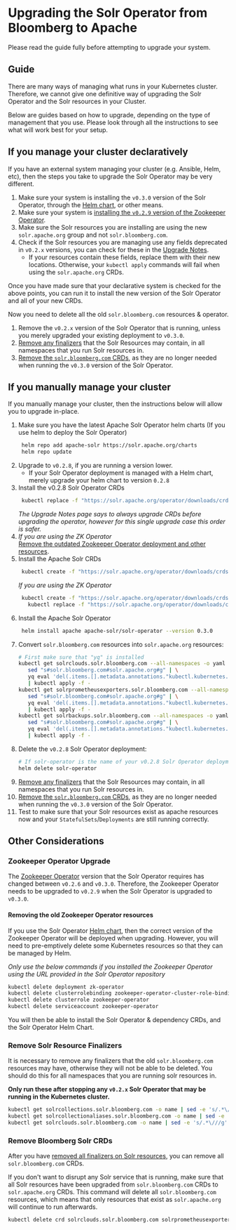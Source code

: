 # Upgrading the Solr Operator from Bloomberg to Apache

Please read the guide fully before attempting to upgrade your system.

## Guide

There are many ways of managing what runs in your Kubernetes cluster.
Therefore, we cannot give one definitive way of upgrading the Solr Operator and the Solr resources in your Cluster.

Below are guides based on how to upgrade, depending on the type of management that you use.
Please look through all the instructions to see what will work best for your setup.

## If you manage your cluster declaratively

If you have an external system managing your cluster (e.g. Ansible, Helm, etc), then the steps you take to upgrade the Solr Operator may be very different.

1. Make sure your system is installing the `v0.3.0` version of the Solr Operator, through the [Helm chart](https://artifacthub.io/packages/helm/apache-solr/solr-operator), or other means.
1. Make sure your system is [installing the `v0.2.9` version of the Zookeeper Operator](#zookeeper-operator-upgrade).
1. Make sure the Solr resources you are installing are using the new `solr.apache.org` group and not `solr.bloomberg.com`.
1. Check if the Solr resources you are managing use any fields deprecated in `v0.2.x` versions, you can check for these in the [Upgrade Notes](upgrade-notes.md#upgrade-warnings-and-notes).
    - If your resources contain these fields, replace them with their new locations.
    Otherwise, your `kubectl apply` commands will fail when using the `solr.apache.org` CRDs.

Once you have made sure that your declarative system is checked for the above points, you can run it to install the new version of the Solr Operator and all of your new CRDs.

Now you need to delete all the old `solr.bloomberg.com` resources & operator.

1. Remove the `v0.2.x` version of the Solr Operator that is running, unless you merely upgraded your existing deployment to `v0.3.0`.
1. [Remove any finalizers](#remove-solr-resource-finalizers) that the Solr Resources may contain, in all namespaces that you run Solr resources in.
1. [Remove the `solr.bloomberg.com` CRDs](#remove-bloomberg-solr-crds), as they are no longer needed when running the `v0.3.0` version of the Solr Operator.

## If you manually manage your cluster

If you manually manage your cluster, then the instructions below will allow you to upgrade in-place.

1. Make sure you have the latest Apache Solr Operator helm charts (If you use helm to deploy the Solr Operator)
   ```bash
    helm repo add apache-solr https://solr.apache.org/charts
    helm repo update
    ```
1. Upgrade to `v0.2.8`, if you are running a version lower.
   - If your Solr Operator deployment is managed with a Helm chart, merely upgrade your helm chart to version `0.2.8`
1. Install the v0.2.8 Solr Operator CRDs
   ```bash
    kubectl replace -f "https://solr.apache.org/operator/downloads/crds/v0.2.8/all.yaml"
    ```
   _The Upgrade Notes page says to always upgrade CRDs before upgrading the operator, however for this single upgrade case this order is safer._
1. _If you are using the ZK Operator_  
   [Remove the outdated Zookeeper Operator deployment and other resources](#removing-the-old-zookeeper-operator-resources).
1. Install the Apache Solr CRDs
   ```bash
    kubectl create -f "https://solr.apache.org/operator/downloads/crds/v0.3.0/all.yaml"
    ```
   _If you are using the ZK Operator_
   ```bash
    kubectl create -f "https://solr.apache.org/operator/downloads/crds/v0.3.0/all-with-dependencies.yaml" || \
      kubectl replace -f "https://solr.apache.org/operator/downloads/crds/v0.3.0/all-with-dependencies.yaml"
    ```
1. Install the Apache Solr Operator
   ```bash
    helm install apache apache-solr/solr-operator --version 0.3.0
    ```
1. Convert `solr.bloomberg.com` resources into `solr.apache.org` resources:
   ```bash
   # First make sure that "yq" is installed
   kubectl get solrclouds.solr.bloomberg.com --all-namespaces -o yaml | \
      sed "s#solr.bloomberg.com#solr.apache.org#g" | \
      yq eval 'del(.items.[].metadata.annotations."kubectl.kubernetes.io/last-applied-configuration", .items.[].metadata.managedFields, .items.[].metadata.resourceVersion, .items.[].metadata.creationTimestamp, .items.[].metadata.generation, .items.[].metadata.selfLink, .items.[].metadata.uid, .items.[].spec.solrPodPolicy, .items.[].spec.zookeeperRef.provided.image.tag)' - \
      | kubectl apply -f -
   kubectl get solrprometheusexporters.solr.bloomberg.com --all-namespaces -o yaml | \
      sed "s#solr.bloomberg.com#solr.apache.org#g" | \
      yq eval 'del(.items.[].metadata.annotations."kubectl.kubernetes.io/last-applied-configuration", .items.[].metadata.managedFields, .items.[].metadata.resourceVersion, .items.[].metadata.creationTimestamp, .items.[].metadata.generation, .items.[].metadata.selfLink, .items.[].metadata.uid, .items.[].spec.podPolicy, .items.[].status)' - \
      | kubectl apply -f -
   kubectl get solrbackups.solr.bloomberg.com --all-namespaces -o yaml | \
      sed "s#solr.bloomberg.com#solr.apache.org#g" | \
      yq eval 'del(.items.[].metadata.annotations."kubectl.kubernetes.io/last-applied-configuration", .items.[].metadata.managedFields, .items.[].metadata.resourceVersion, .items.[].metadata.creationTimestamp, .items.[].metadata.generation, .items.[].metadata.selfLink, .items.[].metadata.uid, .items.[].status)' - \
      | kubectl apply -f -
   ```
1. Delete the `v0.2.8` Solr Operator deployment:
   ```bash
   # If solr-operator is the name of your v0.2.8 Solr Operator deployment
   helm delete solr-operator 
   ```
1. [Remove any finalizers](#remove-solr-resource-finalizers) that the Solr Resources may contain, in all namespaces that you run Solr resources in.
1. [Remove the `solr.bloomberg.com` CRDs](#remove-bloomberg-solr-crds), as they are no longer needed when running the `v0.3.0` version of the Solr Operator.
1. Test to make sure that your Solr resources exist as apache resources now and your `StatefulSets`/`Deployments` are still running correctly.

## Other Considerations

### Zookeeper Operator Upgrade

The [Zookeeper Operator](https://github.com/pravega/zookeeper-operator) version that the Solr Operator requires has changed between `v0.2.6` and `v0.3.0`.
Therefore, the Zookeeper Operator needs to be upgraded to `v0.2.9` when the Solr Operator is upgraded to `v0.3.0`.

#### Removing the old Zookeeper Operator resources
If you use the Solr Operator [Helm chart](https://artifacthub.io/packages/helm/apache-solr/solr-operator), then the correct version of the Zookeeper Operator will be deployed when upgrading.
However, you will need to pre-emptively delete some Kubernetes resources so that they can be managed by Helm.

_Only use the below commands if you installed the Zookeeper Operator using the URL provided in the Solr Operator repository_

```bash
kubectl delete deployment zk-operator
kubectl delete clusterrolebinding zookeeper-operator-cluster-role-binding
kubectl delete clusterrole zookeeper-operator
kubectl delete serviceaccount zookeeper-operator
```

You will then be able to install the Solr Operator & dependency CRDs, and the Solr Operator Helm Chart.


### Remove Solr Resource Finalizers

It is necessary to remove any finalizers that the old `solr.bloomberg.com` resources may have, otherwise they will not be able to be deleted.
You should do this for all namespaces that you are running solr resources in.

**Only run these after stopping any `v0.2.x` Solr Operator that may be running in the Kubernetes cluster.**

```bash
kubectl get solrcollections.solr.bloomberg.com -o name | sed -e 's/.*\///g' | xargs -I {} kubectl patch solrcollections.solr.bloomberg.com {} --type='json' -p='[{"op": "remove", "path": "/metadata/finalizers/0"}]'
kubectl get solrcollectionaliases.solr.bloomberg.com -o name | sed -e 's/.*\///g' | xargs -I {} kubectl patch solrcollectionaliases.solr.bloomberg.com {} --type='json' -p='[{"op": "remove", "path": "/metadata/finalizers/0"}]'
kubectl get solrclouds.solr.bloomberg.com -o name | sed -e 's/.*\///g' | xargs -I {} kubectl patch solrclouds.solr.bloomberg.com {} --type='json' -p='[{"op": "remove", "path": "/metadata/finalizers/0"}]'
```

### Remove Bloomberg Solr CRDs

After you have [removed all finalizers on Solr resources](#remove-solr-resource-finalizers), you can remove all `solr.bloomberg.com` CRDs.

If you don't want to disrupt any Solr service that is running, make sure that all Solr resources have been upgraded from `solr.bloomberg.com` CRDs to `solr.apache.org` CRDs.
This command will delete all `solr.bloomberg.com` resources, which means that only resources that exist as `solr.apache.org` will continue to run afterwards.

```bash
kubectl delete crd solrclouds.solr.bloomberg.com solrprometheusexporters.solr.bloomberg.com solrbackups.solr.bloomberg.com solrcollections.solr.bloomberg.com solrcollectionaliases.solr.bloomberg.com
```
